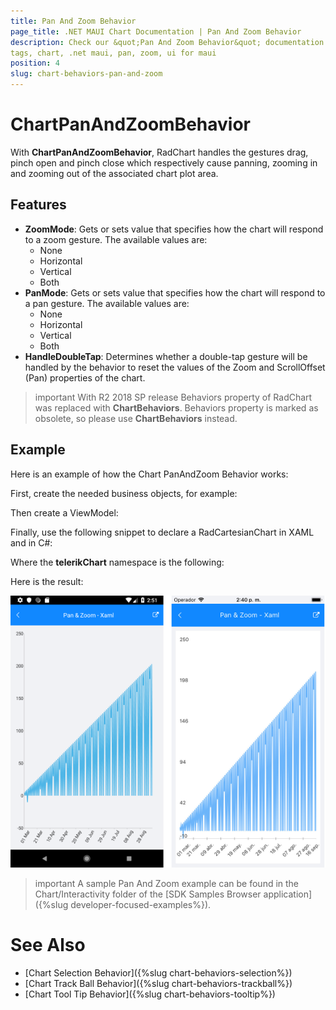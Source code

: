 ```yaml
---
title: Pan And Zoom Behavior
page_title: .NET MAUI Chart Documentation | Pan And Zoom Behavior
description: Check our &quot;Pan And Zoom Behavior&quot; documentation article for Telerik Chart for .NET MAUI.
tags, chart, .net maui, pan, zoom, ui for maui
position: 4
slug: chart-behaviors-pan-and-zoom
---
```


# ChartPanAndZoomBehavior

With **ChartPanAndZoomBehavior**, RadChart handles the gestures drag, pinch open and pinch close which respectively cause panning, zooming in and zooming out of the associated chart plot area.

## Features

- **ZoomMode**: Gets or sets value that specifies how the chart will respond to a zoom gesture. The available values are:
	- None
	- Horizontal
	- Vertical
	- Both
- **PanMode**: Gets or sets value that specifies how the chart will respond to a pan gesture. The available values are:
	- None
	- Horizontal
	- Vertical
	- Both
- **HandleDoubleTap**: Determines whether a double-tap gesture will be handled by the behavior to reset the values of the Zoom and ScrollOffset (Pan) properties of the chart.

>important With R2 2018 SP release Behaviors property of RadChart was replaced with **ChartBehaviors**. Behaviors property is marked as obsolete, so please use **ChartBehaviors** instead.

## Example

Here is an example of how the Chart PanAndZoom Behavior works:

First, create the needed business objects, for example:

<snippet id='temporal-data-model'/>

Then create a ViewModel:

<snippet id='chart-pan-and-zoom-behavior-view-model'/>

Finally, use the following snippet to declare a RadCartesianChart in XAML and in C#:

<snippet id='chart-interactivity-panzoom-xaml'/>
<snippet id='chart-interactivity-panzoom-csharp'/>

Where the **telerikChart** namespace is the following:

<snippet id='xmlns-telerikchart'/>
<snippet id='ns-telerikchart'/>

Here is the result:

![Chart Pan And Zoom Behavior](images/chart-behaviors-panandzoom.png "Chart Pan And Zoom Behavior")

>important A sample Pan And Zoom example can be found in the Chart/Interactivity folder of the [SDK Samples Browser application]({%slug developer-focused-examples%}).

# See Also

- [Chart Selection Behavior]({%slug chart-behaviors-selection%})
- [Chart Track Ball Behavior]({%slug chart-behaviors-trackball%})
- [Chart Tool Tip Behavior]({%slug chart-behaviors-tooltip%})

	
